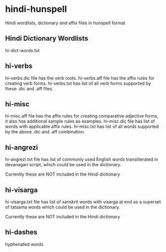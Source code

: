 hindi-hunspell
============
Hindi wordlists, dictionary and affix files in hunspell format

Hindi Dictionary Wordlists
---------------------
hi-dict-words.txt 

hi-verbs
-------
hi-verbs.dic file has the verb roots. hi-verbs.aff file has the affix rules for creating verb forms. hi-verbs.txt has list of all verb forms supported by these .dic and .aff files.

hi-misc
------
hi-misc.aff file has the affix rules for creating comparative adjective forms, it also has additional sample rules as examples. hi-misc.dic file has list of words with applicable affix rules. hi-misc.txt has list of all words supported by the above .dic and .aff combination.

hi-angrezi
---------
hi-angrezi.txt file has list of commonly used English words transliterated in devanagari script, which could be used in the dictionary.

Currently these are NOT included in the Hindi dictionary 

hi-visarga
--------
hi-visarga.txt file has list of sanskrit words with visarga at end as a superset of tatsama words which could be used in the dictionary.

Currently these are NOT included in the Hindi dictionary 

hi-dashes
---------
hyphenated words
